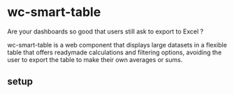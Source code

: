 # wc-smart-table

Are your dashboards so good that users still ask to export to Excel ?

wc-smart-table is a web component that displays large datasets in a flexible table that offers readymade calculations and filtering options, avoiding the user to export the table to make their own averages or sums.

## setup




